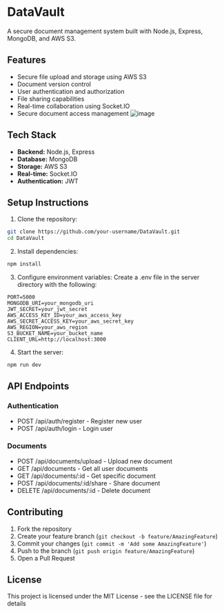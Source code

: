 # DataVault

A secure document management system built with Node.js, Express, MongoDB, and AWS S3.

## Features

- Secure file upload and storage using AWS S3
- Document version control
- User authentication and authorization
- File sharing capabilities
- Real-time collaboration using Socket.IO
- Secure document access management
![image](https://github.com/user-attachments/assets/fc984639-50af-41a4-95e5-34158c9981a8)


## Tech Stack

- **Backend:** Node.js, Express
- **Database:** MongoDB
- **Storage:** AWS S3
- **Real-time:** Socket.IO
- **Authentication:** JWT

## Setup Instructions

1. Clone the repository:
```bash
git clone https://github.com/your-username/DataVault.git
cd DataVault
```

2. Install dependencies:
```bash
npm install
```

3. Configure environment variables:
Create a .env file in the server directory with the following:
```env
PORT=5000
MONGODB_URI=your_mongodb_uri
JWT_SECRET=your_jwt_secret
AWS_ACCESS_KEY_ID=your_aws_access_key
AWS_SECRET_ACCESS_KEY=your_aws_secret_key
AWS_REGION=your_aws_region
S3_BUCKET_NAME=your_bucket_name
CLIENT_URL=http://localhost:3000
```

4. Start the server:
```bash
npm run dev
```

## API Endpoints

### Authentication
- POST /api/auth/register - Register new user
- POST /api/auth/login - Login user

### Documents
- POST /api/documents/upload - Upload new document
- GET /api/documents - Get all user documents
- GET /api/documents/:id - Get specific document
- POST /api/documents/:id/share - Share document
- DELETE /api/documents/:id - Delete document

## Contributing

1. Fork the repository
2. Create your feature branch (`git checkout -b feature/AmazingFeature`)
3. Commit your changes (`git commit -m 'Add some AmazingFeature'`)
4. Push to the branch (`git push origin feature/AmazingFeature`)
5. Open a Pull Request

## License

This project is licensed under the MIT License - see the LICENSE file for details
